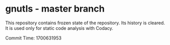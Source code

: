 # gnutls - master branch

This repository contains frozen state of the repository.
Its history is cleared. It is used only for static code
analysis with Codacy.

Commit Time: 1700631953